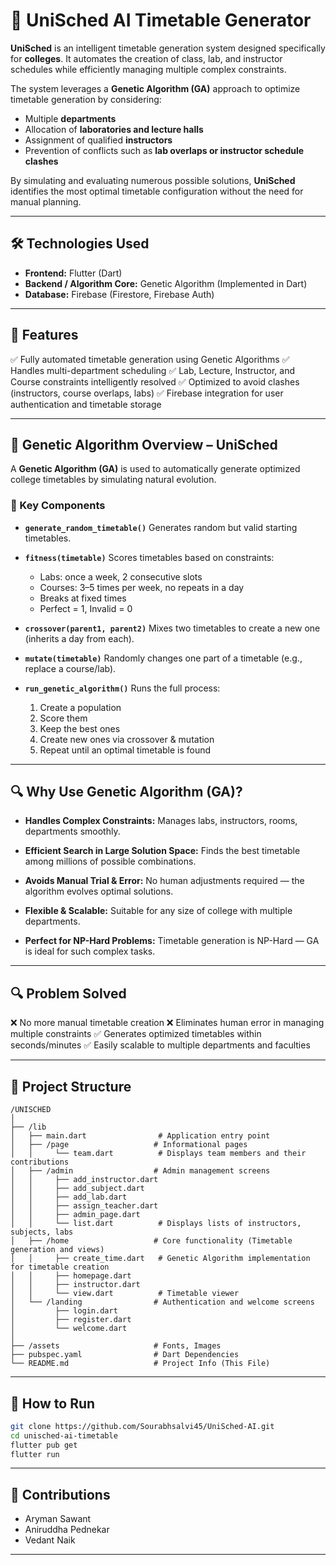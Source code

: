 # 📅 UniSched AI Timetable Generator

**UniSched** is an intelligent timetable generation system designed specifically for **colleges**. It automates the creation of class, lab, and instructor schedules while efficiently managing multiple complex constraints.

The system leverages a **Genetic Algorithm (GA)** approach to optimize timetable generation by considering:

* Multiple **departments**
* Allocation of **laboratories and lecture halls**
* Assignment of qualified **instructors**
* Prevention of conflicts such as **lab overlaps or instructor schedule clashes**

By simulating and evaluating numerous possible solutions, **UniSched** identifies the most optimal timetable configuration without the need for manual planning.

---

## 🛠️ Technologies Used

* **Frontend:** Flutter (Dart)
* **Backend / Algorithm Core:** Genetic Algorithm (Implemented in Dart)
* **Database:** Firebase (Firestore, Firebase Auth)

---

## 🎯 Features

✅ Fully automated timetable generation using Genetic Algorithms
✅ Handles multi-department scheduling
✅ Lab, Lecture, Instructor, and Course constraints intelligently resolved
✅ Optimized to avoid clashes (instructors, course overlaps, labs)
✅ Firebase integration for user authentication and timetable storage

---

## 🧬 Genetic Algorithm Overview – UniSched

A **Genetic Algorithm (GA)** is used to automatically generate optimized college timetables by simulating natural evolution.

### 🔧 Key Components

* **`generate_random_timetable()`**
  Generates random but valid starting timetables.

* **`fitness(timetable)`**
  Scores timetables based on constraints:

  * Labs: once a week, 2 consecutive slots
  * Courses: 3–5 times per week, no repeats in a day
  * Breaks at fixed times
  * Perfect = 1, Invalid = 0

* **`crossover(parent1, parent2)`**
  Mixes two timetables to create a new one (inherits a day from each).

* **`mutate(timetable)`**
  Randomly changes one part of a timetable (e.g., replace a course/lab).

* **`run_genetic_algorithm()`**
  Runs the full process:

  1. Create a population
  2. Score them
  3. Keep the best ones
  4. Create new ones via crossover & mutation
  5. Repeat until an optimal timetable is found

---

## 🔍 Why Use Genetic Algorithm (GA)?

* **Handles Complex Constraints:**
  Manages labs, instructors, rooms, departments smoothly.

* **Efficient Search in Large Solution Space:**
  Finds the best timetable among millions of possible combinations.

* **Avoids Manual Trial & Error:**
  No human adjustments required — the algorithm evolves optimal solutions.

* **Flexible & Scalable:**
  Suitable for any size of college with multiple departments.

* **Perfect for NP-Hard Problems:**
  Timetable generation is NP-Hard — GA is ideal for such complex tasks.

---

## 🔍 Problem Solved

❌ No more manual timetable creation
❌ Eliminates human error in managing multiple constraints
✅ Generates optimized timetables within seconds/minutes
✅ Easily scalable to multiple departments and faculties

---

## 📂 Project Structure

```
/UNISCHED
│
├── /lib
│   ├── main.dart                # Application entry point
│   ├── /page                   # Informational pages
│   │     └── team.dart          # Displays team members and their contributions
│   ├── /admin                  # Admin management screens
│   │     ├── add_instructor.dart
│   │     ├── add_subject.dart
│   │     ├── add_lab.dart
│   │     ├── assign_teacher.dart
│   │     ├── admin_page.dart
│   │     └── list.dart          # Displays lists of instructors, subjects, labs
│   ├── /home                   # Core functionality (Timetable generation and views)
│   │     ├── create_time.dart   # Genetic Algorithm implementation for timetable creation
│   │     ├── homepage.dart
│   │     ├── instructor.dart
│   │     └── view.dart          # Timetable viewer
│   └── /landing                # Authentication and welcome screens
│         ├── login.dart
│         ├── register.dart
│         └── welcome.dart
│
├── /assets                     # Fonts, Images
├── pubspec.yaml                # Dart Dependencies
└── README.md                   # Project Info (This File)
```

---

## 🚀 How to Run

```bash
git clone https://github.com/Sourabhsalvi45/UniSched-AI.git
cd unisched-ai-timetable
flutter pub get
flutter run
```

---

## 🤝 Contributions

* Aryman Sawant
* Aniruddha Pednekar
* Vedant Naik

---


